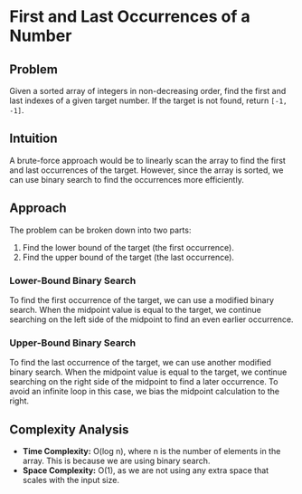 # First and Last Occurrences of a Number

## Problem

Given a sorted array of integers in non-decreasing order, find the first and last indexes of a given target number. If the target is not found, return `[-1, -1]`.

## Intuition

A brute-force approach would be to linearly scan the array to find the first and last occurrences of the target. However, since the array is sorted, we can use binary search to find the occurrences more efficiently.

## Approach

The problem can be broken down into two parts:

1.  Find the lower bound of the target (the first occurrence).
2.  Find the upper bound of the target (the last occurrence).

### Lower-Bound Binary Search

To find the first occurrence of the target, we can use a modified binary search. When the midpoint value is equal to the target, we continue searching on the left side of the midpoint to find an even earlier occurrence.

### Upper-Bound Binary Search

To find the last occurrence of the target, we can use another modified binary search. When the midpoint value is equal to the target, we continue searching on the right side of the midpoint to find a later occurrence. To avoid an infinite loop in this case, we bias the midpoint calculation to the right.

## Complexity Analysis

*   **Time Complexity:** O(log n), where n is the number of elements in the array. This is because we are using binary search.
*   **Space Complexity:** O(1), as we are not using any extra space that scales with the input size.
